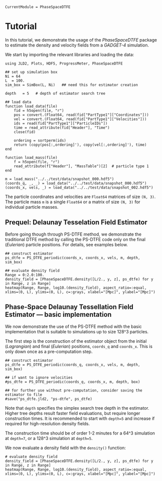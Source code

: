```@meta
CurrentModule = PhaseSpaceDTFE
```

# Tutorial

In this tutorial, we demonstrate the usage of the *PhaseSpaceDTFE* package to estimate the density and velocity fields from a *GADGET-4* simulation.

We start by importing the relevant libraries and loading the data:

```@example tutorial1
using JLD2, Plots, HDF5, ProgressMeter, PhaseSpaceDTFE

## set up simulation box
Ni = 64
L  = 100.
sim_box = SimBox(L, Ni)   ## need this for estimator creation

depth   = 5   # depth of estimator search tree

## load data 
function load_data(file)
    fid = h5open(file, "r")
    pos = convert.(Float64, read(fid["PartType1"]["Coordinates"]))
    vel = convert.(Float64, read(fid["PartType1"]["Velocities"]))
    ids = read(fid["PartType1"]["ParticleIDs"])
    time = read_attribute(fid["Header"], "Time")
    close(fid)

    ordering = sortperm(ids)
    return (copy(pos[:,ordering]'), copy(vel[:,ordering]'), time)
end

function load_mass(file)
    f = h5open(file, "r")
    read_attribute(f["Header"], "MassTable")[2]  # particle type 1
end

m = load_mass("../../test/data/snapshot_000.hdf5")
(coords_q, _, _) = load_data("../../test/data/snapshot_000.hdf5")
(coords_x, vels, _) = load_data("../../test/data/snapshot_002.hdf5")
```

The particle coordinates and velocities are `Float64` matrices of size `(N, 3)`. The particle mass `m` is a single `Float64` or a matrix of size `(N, 3)` for individual particle masses.

## Prequel: Delaunay Tesselation Field Estimator

Before going though through PS-DTFE method, we demonstrate the traditional DTFE method by calling the PS-DTFE code only on the final (*Eulerian*) particle positions. For details, see examples below.

```@example tutorial1
## construct estimator
ps_dtfe = PS_DTFE_periodic(coords_x, coords_x, vels, m, depth, sim_box)

## evaluate density field
Range = 0:2.0:100.
density_field = [PhaseSpaceDTFE.density([L/2., y, z], ps_dtfe) for y in Range, z in Range]
heatmap(Range, Range, log10.(density_field), aspect_ratio=:equal, xlims=(0, L), ylims=(0, L), c=:grays, xlabel="[Mpc]", ylabel="[Mpc]")
```


## Phase-Space Delaunay Tessellation Field Estimator — basic implementation

We now demonstrate the use of the PS-DTFE method with the basic implementation that is suitable to simulations up to size 128^3 particles.

The first step is the construction of the estimator object from the initial (*Lagrangian*) and final (*Eulerian*) positions, `coords_q` and `coords_x`. This is only down once as a pre-computation step.

```@example tutorial1
## construct estimator
ps_dtfe = PS_DTFE_periodic(coords_q, coords_x, vels, m, depth, sim_box)

## if want to ignore velocities
#ps_dtfe = PS_DTFE_periodic(coords_q, coords_x, m, depth, box)

## for further use without pre-computation, consider saving the estimator to file
#save("ps_dtfe.jld2, "ps-dtfe", ps_dtfe)
```

Note that `depth` specifies the simplex search tree depth in the estimator. Higher tree depths result faster field evaluations, but require longer construction times. It is recommended to start with `depth=5` and increase if required for high-resolution density fields.

The construction time should be of order 1-2 minutes for a 64^3 simulation at `depth=7`, or a 128^3 simulation at `depth=5`.

We now evaluate a density field with the `density()` function:

```@example tutorial1
# evaluate density field
density_field = [PhaseSpaceDTFE.density([L/2., y, z], ps_dtfe) for y in Range, z in Range]
heatmap(Range, Range, log10.(density_field), aspect_ratio=:equal, xlims=(0, L), ylims=(0, L), c=:grays, xlabel="[Mpc]", ylabel="[Mpc]")
```